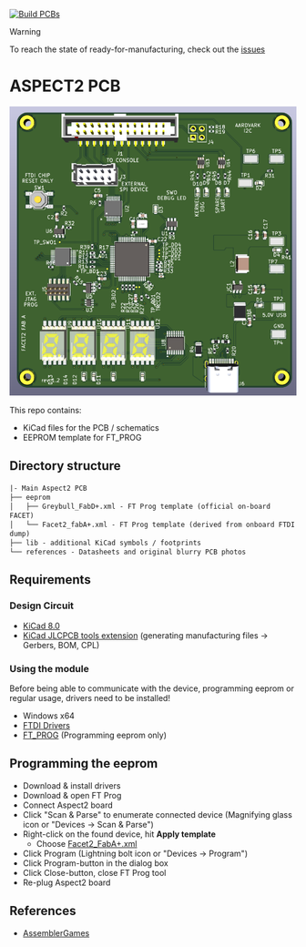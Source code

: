 [![Build PCBs](https://github.com/xboxoneresearch/ASPECT2-PCB/actions/workflows/build_pcbs.yml/badge.svg)](https://github.com/xboxoneresearch/ASPECT2-PCB/actions/workflows/build_pcbs.yml)

> [!WARNING]  
> To reach the state of ready-for-manufacturing, check out the [issues](https://github.com/xboxoneresearch/ASPECT2-PCB/issues)

# ASPECT2 PCB

![PCB - work in progress](./assets/pcb_work_in_progress.png)


This repo contains:

* KiCad files for the PCB / schematics
* EEPROM template for FT_PROG

## Directory structure

```text
|- Main Aspect2 PCB
├── eeprom
│   ├── Greybull_FabD+.xml - FT Prog template (official on-board FACET)
│   └── Facet2_fabA+.xml - FT Prog template (derived from onboard FTDI dump)
├── lib - additional KiCad symbols / footprints
└── references - Datasheets and original blurry PCB photos
```

## Requirements

### Design Circuit

* [KiCad 8.0](https://www.kicad.org/download/)
* [KiCad JLCPCB tools extension](https://github.com/Bouni/kicad-jlcpcb-tools) (generating manufacturing files -> Gerbers, BOM, CPL)

### Using the module

Before being able to communicate with the device, programming eeprom or regular usage, drivers need to be installed!

* Windows x64
* [FTDI Drivers](https://ftdichip.com/wp-content/uploads/2021/08/CDM212364_Setup.zip)
* [FT_PROG](https://ftdichip.com/utilities/#ft_prog) (Programming eeprom only)

## Programming the eeprom

* Download & install drivers
* Download & open FT Prog
* Connect Aspect2 board
* Click "Scan & Parse" to enumerate connected device (Magnifying glass icon or "Devices -> Scan & Parse")
* Right-click on the found device, hit **Apply template**
  - Choose [Facet2_FabA+.xml](./eeprom/Facet2_FabA+.xml)
* Click Program (Lightning bolt icon or "Devices -> Program")
* Click Program-button in the dialog box
* Click Close-button, close FT Prog tool
* Re-plug Aspect2 board

## References

- [AssemblerGames](https://web.archive.org/web/20250327165519/https://assemblergames.org/viewtopic.php?p=870129)
